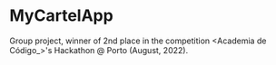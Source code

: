 # MyCartelApp
 Group project, winner of 2nd place in the competition <Academia de Código_>'s Hackathon @ Porto (August, 2022).
